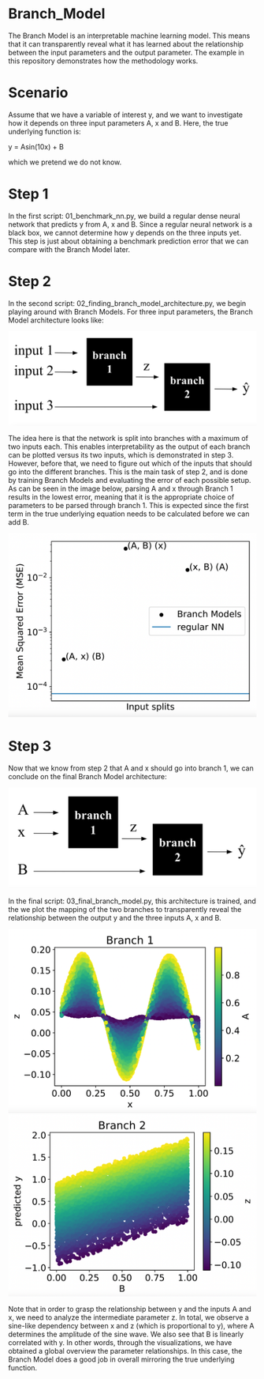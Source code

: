 # Branch_Model
The Branch Model is an interpretable machine learning model. This means that it can transparently reveal what it has learned about the relationship between the input parameters and the output parameter. The example in this repository demonstrates how the methodology works.

# Scenario
Assume that we have a variable of interest y, and we want to investigate how it depends on three input parameters A, x and B. Here, the true underlying function is:

y = Asin(10x) + B

which we pretend we do not know.

# Step 1 

In the first script: 01_benchmark_nn.py, we build a regular dense neural network that predicts y from A, x and B. Since a regular neural network is a black box, we cannot determine how y depends on the three inputs yet. This step is just about obtaining a benchmark prediction error that we can compare with the Branch Model later.

# Step 2 

In the second script: 02_finding_branch_model_architecture.py, we begin playing around with Branch Models. For three input parameters, the Branch Model architecture looks like:

![input split test](images/branch_model.png)

The idea here is that the network is split into branches with a maximum of two inputs each. This enables interpretability as the output of each branch can be plotted versus its two inputs, which is demonstrated in step 3. However, before that, we need to figure out which of the inputs that should go into the different branches. This is the main task of step 2, and is done by training Branch Models and evaluating the error of each possible setup. As can be seen in the image below, parsing A and x through Branch 1 results in the lowest error, meaning that it is the appropriate choice of parameters to be parsed through branch 1. This is expected since the first term in the true underlying equation needs to be calculated before we can add B.

![input split test](images/input_split_test.png)

# Step 3

Now that we know from step 2 that A and x should go into branch 1, we can conclude on the final Branch Model architecture:

![input split test](images/final_architecture.png)

In the final script: 03_final_branch_model.py, this architecture is trained, and the we plot the mapping of the two branches to transparently reveal the relationship between the output y and the three inputs A, x and B.

![input split test](images/branch_1.png)
![input split test](images/branch_2.png)

Note that in order to grasp the relationship between y and the inputs A and x, we need to analyze the intermediate parameter z. In total, we observe a sine-like dependency between x and z (which is proportional to y), where A determines the amplitude of the sine wave. We also see that B is linearly correlated with y. In other words, through the visualizations, we have obtained a global overview the parameter relationships. In this case, the Branch Model does a good job in overall mirroring the true underlying function.

